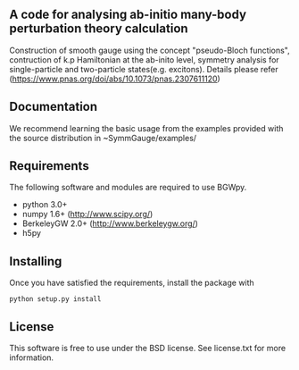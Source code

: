 A code for analysing ab-initio many-body perturbation theory calculation
-------------
Construction of smooth gauge using the concept "pseudo-Bloch functions", contruction of k.p Hamiltonian at the ab-inito level,
symmetry analysis for single-particle and two-particle states(e.g. excitons). 
Details please refer (https://www.pnas.org/doi/abs/10.1073/pnas.2307611120) 


Documentation
-------------

We recommend learning the basic usage from the examples provided
with the source distribution in ~SymmGauge/examples/ 


Requirements
------------

The following software and modules are required to use BGWpy.

  * python 3.0+ 
  * numpy 1.6+      (http://www.scipy.org/)
  * BerkeleyGW 2.0+ (http://www.berkeleygw.org/)
  * h5py

Installing
----------

Once you have satisfied the requirements, install the package with

    python setup.py install



License
-------

This software is free to use under the BSD license.
See license.txt for more information.

